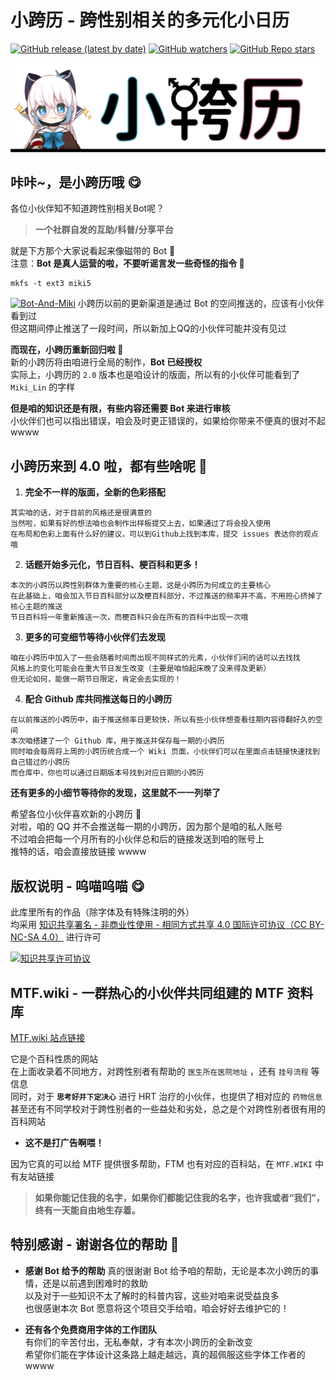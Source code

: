 # 小跨历 - 跨性别相关的多元化小日历
[![GitHub release (latest by date)][versions]][My-Projects]
[![GitHub watchers][github-watchers]][watching]
[![GitHub Repo stars][github-r-s]][star]  

<!--Miki-Stickie LOGO-->
[![T-Calendar-LOGO][LOGO]][Github]

<!--介绍部分-->
## 咔咔~，是小跨历哦 😋
各位小伙伴知不知道跨性别相关Bot呢？
> **一个社群自发的互助/科普/分享平台**  

就是下方那个大家说看起来像磁带的 Bot 📼  
注意：**Bot 是真人运营的啦，不要听谣言发一些奇怪的指令 🤪**
```
mkfs -t ext3 miki5
```
<!--Bot-And-Miki LOGO-->
[![Bot-And-Miki][LOGO-BM]][Github]
小跨历以前的更新渠道是通过 Bot 的空间推送的，应该有小伙伴看到过  
但这期间停止推送了一段时间，所以新加上QQ的小伙伴可能并没有见过  
  
**而现在，小跨历重新回归啦 🥳**  
新的小跨历将由咱进行全局的制作，**Bot 已经授权**  
实际上，小跨历的 `2.0` 版本也是咱设计的版面，所以有的小伙伴可能看到了 `Miki_Lin` 的字样  

**但是咱的知识还是有限，有些内容还需要 Bot 来进行审核**  
小伙伴们也可以指出错误，咱会及时更正错误的，如果给你带来不便真的很对不起 wwww  

## 小跨历来到 4.0 啦，都有些啥呢 🤔
1. **完全不一样的版面，全新的色彩搭配**  
```
其实咱的话，对于目前的风格还是很满意的
当然啦，如果有好的想法咱也会制作出样板提交上去，如果通过了将会投入使用
在布局和色彩上面有什么好的建议，可以到Github上找到本库，提交 issues 表达你的观点哦
```
2. **话题开始多元化，节日百科、梗百科和更多！**
```
本次的小跨历以跨性别群体为重要的核心主题，这是小跨历为何成立的主要核心
在此基础上，咱会加入节日百科部分以及梗百科部分，不过推送的频率并不高，不用担心挤掉了核心主题的推送
节日百科将一年重新推送一次，而梗百科只会在所有的百科中出现一次哦
```
3. **更多的可变细节等待小伙伴们去发现**
```
咱在小跨历中加入了一些会随着时间而出现不同样式的元素，小伙伴们闲的话可以去找找
风格上的变化可能会在重大节日发生改变（主要是咱怕起床晚了没来得及更新）
但无论如何，能做一期节日限定，肯定会去实现的！
```
4. **配合 Github 库共同推送每日的小跨历**
```
在以前推送的小跨历中，由于推送频率日更较快，所以有些小伙伴想查看往期内容得翻好久的空间
本次咱搭建了一个 Github 库，用于推送并保存每一期的小跨历
同时咱会每周将上周的小跨历统合成一个 Wiki 页面，小伙伴们可以在里面点击链接快速找到自己错过的小跨历
而仓库中，你也可以通过日期版本号找到对应日期的小跨历
```
**还有更多的小细节等待你的发现，这里就不一一列举了**

希望各位小伙伴喜欢新的小跨历 🥰  
对啦，咱的 QQ 并不会推送每一期的小跨历，因为那个是咱的私人账号  
不过咱会把每一个月所有的小伙伴总和后的链接发送到咱的账号上  
推特的话，咱会直接放链接 wwww

<!--版权部分-->
## 版权说明 - 呜喵呜喵 😋
此库里所有的作品（除字体及有特殊注明的外）  
均采用 [知识共享署名 - 非商业性使用 - 相同方式共享 4.0 国际许可协议（CC BY-NC-SA 4.0）][cc-licensing] 进行许可  
  
[![知识共享许可协议][cc-licensing-img]][cc-licensing]

<!--友站部分-->
## MTF.wiki - 一群热心的小伙伴共同组建的 MTF 资料库
[MTF.wiki 站点链接][MTF-wiki]  

它是个百科性质的网站  
在上面收录着不同地方，对跨性别者有帮助的 `医生所在医院地址` ，还有 `挂号流程` 等信息  
同时，对于 **`思考好并下定决心`** 进行 HRT 治疗的小伙伴，也提供了相对应的 `药物信息`  
甚至还有不同学校对于跨性别者的一些益处和劣处，总之是个对跨性别者很有用的百科网站  
- **这不是打广告啊喂！**  

因为它真的可以给 MTF 提供很多帮助，FTM 也有对应的百科站，在 `MTF.WIKI` 中有友站链接
> **如果你能记住我的名字，如果你们都能记住我的名字，也许我或者“我们”，终有一天能自由地生存着。**

<!--特别感谢-->
## 特别感谢 - 谢谢各位的帮助 🥰
- **感谢 Bot 给予的帮助**
真的很谢谢 Bot 给予咱的帮助，无论是本次小跨历的事情，还是以前遇到困难时的救助  
以及对于一些知识不太了解时的科普内容，这些对咱来说受益良多  
也很感谢本次 Bot 愿意将这个项目交手给咱，咱会好好去维护它的！

- **还有各个免费商用字体的工作团队**  
有你们的辛苦付出，无私奉献，才有本次小跨历的全新改变  
希望你们能在字体设计这条路上越走越远，真的超佩服这些字体工作者的 wwww  

<!--跳转地址（按顺序）-->
[LOGO]: ./data/Some-Logo/LOGO.svg
[LOGO-BM]: ./data/Some-Logo/
[My-Projects]: https://github.com/MikiLin-wiviw/T-Calendar
[watching]: https://github.com/MikiLin-wiviw/T-Calendar/watchers
[star]: https://github.com/MikiLin-wiviw/T-Calendar/stargazers
[MTF-wiki]: https://mtf.wiki/zh-cn/

<!--URL地址（按顺序）-->
[versions]: https://img.shields.io/github/v/release/MikiLin-wiviw/T-Calendar?color=73bd62&logoColor=73bd62&label=Versions&logo=CLion&logoWidth=11
[github-watchers]: https://img.shields.io/github/watchers/MikiLin-wiviw/T-Calendar?logo=CodeSandbox&color=51b7de&logoColor=51b7de
[github-r-s]: https://img.shields.io/github/stars/MikiLin-wiviw/T-Calendar?logo=CodeSandbox&color=f5a9b8&logoColor=f5a9b8
[Github]: https://github.com/MikiLin-wiviw/T-Calendar
[cc-licensing]: https://creativecommons.org/licenses/by-nc-sa/4.0/
[cc-licensing-img]: https://i.creativecommons.org/l/by-nc-sa/4.0/88x31.png
